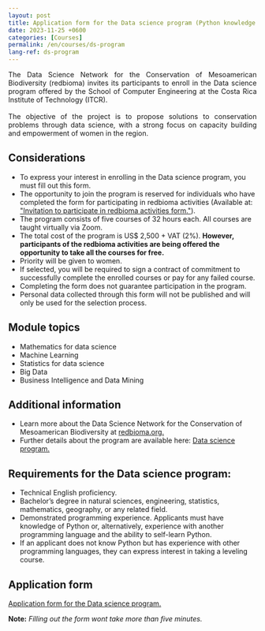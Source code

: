 ```yaml
---
layout: post
title: Application form for the Data science program (Python knowledge required)
date: 2023-11-25 +0600
categories: [Courses]
permalink: /en/courses/ds-program
lang-ref: ds-program
---
```


<div style="text-align: justify">
The Data Science Network for the Conservation of Mesoamerican Biodiversity (redbioma) invites its participants to enroll in the Data science program offered by the School of Computer Engineering at the Costa Rica Institute of Technology (ITCR).
<br><br>
The objective of the project is to propose solutions to conservation problems through data science, with a strong focus on capacity building and empowerment of women in the region.
</div>

## Considerations

- To express your interest in enrolling in the Data science program, you must fill out this form.
- The opportunity to join the program is reserved for individuals who have completed the form for participating in redbioma activities (Available at: ["Invitation to participate in redbioma activities form."](https://redbioma.github.io/formularios/invitacion-red.html)).
- The program consists of five courses of 32 hours each. All courses are taught virtually via Zoom.
- The total cost of the program is US$ 2,500 + VAT (2%). **However, participants of the redbioma activities are being offered the opportunity to take all the courses for free.**
- Priority will be given to women.
- If selected, you will be required to sign a contract of commitment to successfully complete the enrolled courses or pay for any failed course.
- Completing the form does not guarantee participation in the program.
- Personal data collected through this form will not be published and will only be used for the selection process.
  
## Module topics

- Mathematics for data science
- Machine Learning
- Statistics for data science
- Big Data
- Business Intelligence and Data Mining

## Additional information

- Learn more about the Data Science Network for the Conservation of Mesoamerican Biodiversity at [redbioma.org.](https://redbioma.github.io)
- Further details about the program are available here: [Data science program.](https://www.tec.ac.cr/fundatec/programa-ciencias-datos-escuela-computacion)

## Requirements for the Data science program:

- Technical English proficiency.
- Bachelor’s degree in natural sciences, engineering, statistics, mathematics, geography, or any related field.
- Demonstrated programming experience. Applicants must have knowledge of Python or, alternatively, experience with another programming language and the ability to self-learn Python.
- If an applicant does not know Python but has experience with other programming languages, they can express interest in taking a leveling course.

## Application form

[Application form for the Data science program.](https://forms.gle/ebEFYhef4QAraR6E9)

**Note:** *Filling out the form wont take more than five minutes.*